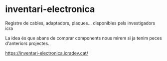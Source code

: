 # inventari-electronica

Registre de cables, adaptadors, plaques... disponibles pels investigadors icra

La idea és que abans de comprar components nous mirem si ja tenim peces
d'anteriors projectes.

https://inventari-electronica.icradev.cat/

